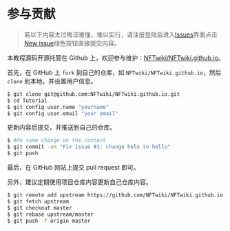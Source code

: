 # 参与贡献

> 若以下内容太过晦涩难懂，难以实行，请注册登陆后进入[Issues](https://github.com/NFTwiki/NFTwiki.github.io/issues)界面点击[New issue](https://github.com/NFTwiki/NFTwiki.github.io/issues/new/choose)绿色按钮直接提交内容。

本教程源码开源托管在 Github 上，欢迎参与维护：[NFTwiki/NFTwiki.github.io](https://github.com/NFTwiki/NFTwiki.github.io)。

首先，在 GitHub 上 `fork` 到自己的仓库，如 `NFTwiki/NFTwiki.github.io`，然后 `clone` 到本地，并设置用户信息。

```sh
$ git clone git@github.com:NFTwiki/NFTwiki.github.io.git
$ cd Tutorial
$ git config user.name "yourname"
$ git config user.email "your email"
```

更新内容后提交，并推送到自己的仓库。

```sh
$ #do some change on the content
$ git commit -am "Fix issue #1: change helo to hello"
$ git push
```

最后，在 GitHub 网站上提交 pull request 即可。

另外，建议定期使用项目仓库内容更新自己仓库内容。
```sh
$ git remote add upstream https://github.com/NFTwiki/NFTwiki.github.io
$ git fetch upstream
$ git checkout master
$ git rebase upstream/master
$ git push -f origin master
```
